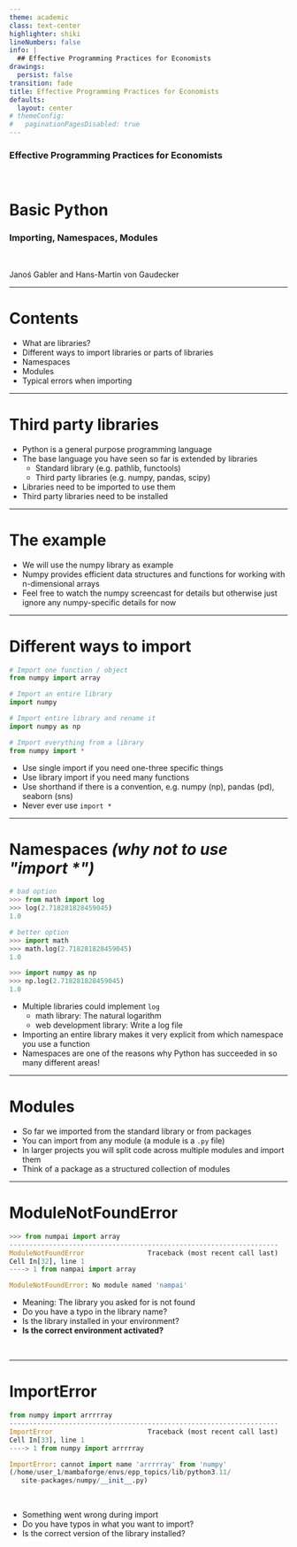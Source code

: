 ```yaml
---
theme: academic
class: text-center
highlighter: shiki
lineNumbers: false
info: |
  ## Effective Programming Practices for Economists
drawings:
  persist: false
transition: fade
title: Effective Programming Practices for Economists
defaults:
  layout: center
# themeConfig:
#   paginationPagesDisabled: true
---
```


### Effective Programming Practices for Economists

<br/>

# Basic Python

### Importing, Namespaces, Modules

<br/>


Janoś Gabler and Hans-Martin von Gaudecker

---

# Contents

- What are libraries?
- Different ways to import libraries or parts of libraries
- Namespaces
- Modules
- Typical errors when importing


---

# Third party libraries

- Python is a general purpose programming language
- The base language you have seen so far is extended by libraries
  - Standard library (e.g. pathlib, functools)
  - Third party libraries (e.g. numpy, pandas, scipy)
- Libraries need to be imported to use them
- Third party libraries need to be installed


---

# The example

- We will use the numpy library as example
- Numpy provides efficient data structures and functions for working with n-dimensional
  arrays
- Feel free to watch the numpy screencast for details but otherwise just ignore any
  numpy-specific details for now


---

# Different ways to import

<div class="grid grid-cols-5 gap-4">
<div class="col-span-3">

```python
# Import one function / object
from numpy import array

# Import an entire library
import numpy

# Import entire library and rename it
import numpy as np

# Import everything from a library
from numpy import *
```

</div>
<div class="col-span-2">

- Use single import if you need one-three specific things
- Use library import if you need many functions
- Use shorthand if there is a convention, e.g. numpy (np), pandas (pd), seaborn (sns)
- Never ever use `import *`

</div>
</div>

---

# Namespaces *(why not to use "import \*")*


<div class="grid grid-cols-2 gap-4">
<div>

```python
# bad option
>>> from math import log
>>> log(2.718281828459045)
1.0

# better option
>>> import math
>>> math.log(2.718281828459045)
1.0

>>> import numpy as np
>>> np.log(2.718281828459045)
1.0
```

</div>
<div>

- Multiple libraries could implement `log`
  - math library: The natural logarithm
  - web development library: Write a log file
- Importing an entire library makes it very explicit from which namespace you use a
  function
- Namespaces are one of the reasons why Python has succeeded in so many different areas!

</div>
</div>



---

# Modules

- So far we imported from the standard library or from packages
- You can import from any module (a module is a `.py` file)
- In larger projects you will split code across multiple modules and import them
- Think of a package as a structured collection of modules

---

# ModuleNotFoundError

```python
>>> from numpai import array
--------------------------------------------------------------------
ModuleNotFoundError                Traceback (most recent call last)
Cell In[32], line 1
----> 1 from nampai import array

ModuleNotFoundError: No module named 'nampai'
```

- Meaning: The library you asked for is not found
- Do you have a typo in the library name?
- Is the library installed in your environment?
- **Is the correct environment activated?**

<br/>

---

# ImportError

```python
from numpy import arrrrray
--------------------------------------------------------------------
ImportError                        Traceback (most recent call last)
Cell In[33], line 1
----> 1 from numpy import arrrrray

ImportError: cannot import name 'arrrrray' from 'numpy'
(/home/user_1/mambaforge/envs/epp_topics/lib/python3.11/
   site-packages/numpy/__init__.py)
```

<br/>

- Something went wrong during import
- Do you have typos in what you want to import?
- Is the correct version of the library installed?
